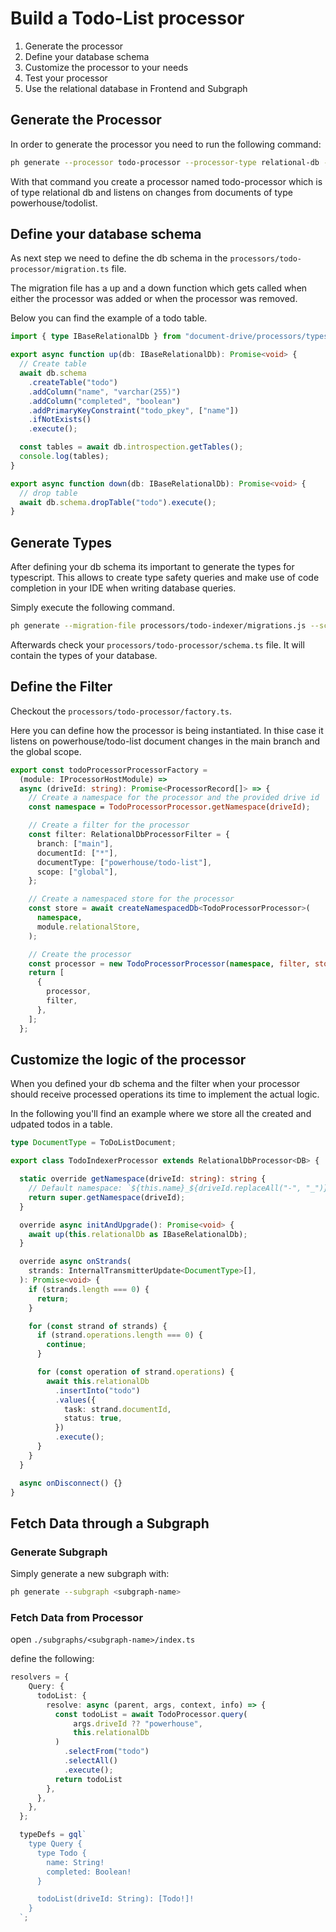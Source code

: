 # Build a Todo-List processor

1. Generate the processor
2. Define your database schema
3. Customize the processor to your needs
4. Test your processor
5. Use the relational database in Frontend and Subgraph


## Generate the Processor

In order to generate the processor you need to run the following command:
```bash
ph generate --processor todo-processor --processor-type relational-db --document-types powerhouse/todolist
```

With that command you create a processor named todo-processor which is of type relational db and listens on changes from documents of type powerhouse/todolist.

## Define your database schema

As next step we need to define the db schema in the `processors/todo-processor/migration.ts` file.

The migration file has a up and a down function which gets called when either the processor was added or when the processor was removed.

Below you can find the example of a todo table.

```ts
import { type IBaseRelationalDb } from "document-drive/processors/types"

export async function up(db: IBaseRelationalDb): Promise<void> {
  // Create table
  await db.schema
    .createTable("todo")
    .addColumn("name", "varchar(255)")
    .addColumn("completed", "boolean")
    .addPrimaryKeyConstraint("todo_pkey", ["name"])
    .ifNotExists()
    .execute();

  const tables = await db.introspection.getTables();
  console.log(tables);
}

export async function down(db: IBaseRelationalDb): Promise<void> {
  // drop table
  await db.schema.dropTable("todo").execute();
}
```

## Generate Types

After defining your db schema its important to generate the types for typescript. This allows to create type safety queries and make use of code completion in your IDE when writing database queries.

Simply execute the following command. 

```bash
ph generate --migration-file processors/todo-indexer/migrations.js --schema-file processors/todo-indexer/schema.ts
```

Afterwards check your `processors/todo-processor/schema.ts` file.
It will contain the types of your database.

## Define the Filter

Checkout the `processors/todo-processor/factory.ts`.

Here you can define how the processor is being instantiated. In thise case it listens on powerhouse/todo-list document changes in the main branch and the global scope.

```ts
export const todoProcessorProcessorFactory =
  (module: IProcessorHostModule) =>
  async (driveId: string): Promise<ProcessorRecord[]> => {
    // Create a namespace for the processor and the provided drive id
    const namespace = TodoProcessorProcessor.getNamespace(driveId);

    // Create a filter for the processor
    const filter: RelationalDbProcessorFilter = {
      branch: ["main"],
      documentId: ["*"],
      documentType: ["powerhouse/todo-list"],
      scope: ["global"],
    };

    // Create a namespaced store for the processor
    const store = await createNamespacedDb<TodoProcessorProcessor>(
      namespace,
      module.relationalStore,
    );

    // Create the processor
    const processor = new TodoProcessorProcessor(namespace, filter, store);
    return [
      {
        processor,
        filter,
      },
    ];
  };

```

## Customize the logic of the processor

When you defined your db schema and the filter when your processor should receive processed operations its time to implement the actual logic.

In the following you'll find an example where we store all the created and udpated todos in a table.

```ts
type DocumentType = ToDoListDocument;

export class TodoIndexerProcessor extends RelationalDbProcessor<DB> {

  static override getNamespace(driveId: string): string {
    // Default namespace: `${this.name}_${driveId.replaceAll("-", "_")}`
    return super.getNamespace(driveId);
  }

  override async initAndUpgrade(): Promise<void> {
    await up(this.relationalDb as IBaseRelationalDb);
  }

  override async onStrands(
    strands: InternalTransmitterUpdate<DocumentType>[],
  ): Promise<void> {
    if (strands.length === 0) {
      return;
    }

    for (const strand of strands) {
      if (strand.operations.length === 0) {
        continue;
      }

      for (const operation of strand.operations) {
        await this.relationalDb
          .insertInto("todo")
          .values({
            task: strand.documentId,
            status: true,
          })
          .execute();
      }
    }
  }

  async onDisconnect() {}
}

```

## Fetch Data through a Subgraph

### Generate Subgraph

Simply generate a new subgraph with:
```bash
ph generate --subgraph <subgraph-name>
```

### Fetch Data from Processor

open ```./subgraphs/<subgraph-name>/index.ts```



define the following:


```ts
resolvers = {
    Query: {
      todoList: {
        resolve: async (parent, args, context, info) => {
          const todoList = await TodoProcessor.query(
              args.driveId ?? "powerhouse", 
              this.relationalDb
          )
            .selectFrom("todo")
            .selectAll()
            .execute();
          return todoList
        },
      },
    },
  };

  typeDefs = gql`
    type Query {
      type Todo {
        name: String!
        completed: Boolean!
      }

      todoList(driveId: String): [Todo!]!
    }
  `;
  ``` 


